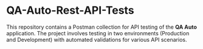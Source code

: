 # QA-Auto-Rest-API-Tests
This repository contains a Postman collection for API testing of the **QA Auto** application. The project involves testing in two environments (Production and Development) with automated validations for various API scenarios.
